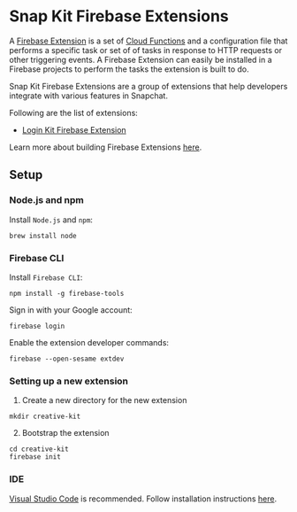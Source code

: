 # Snap Kit Firebase Extensions

A [Firebase Extension](https://firebase.google.com/products/extensions) is a set of
[Cloud Functions](https://firebase.google.com/docs/functions) and a configuration file that performs a specific
task or set of of tasks in response to HTTP requests or other triggering events. A Firebase Extension can easily
be installed in a Firebase projects to perform the tasks the extension is built to do.

Snap Kit Firebase Extensions are a group of extensions that help developers integrate with various features in
Snapchat.

Following are the list of extensions:
- [Login Kit Firebase Extension](login-kit)

Learn more about building Firebase Extensions [here](https://firebase.google.com/docs/extensions/alpha/overview-build-extensions).

## Setup

### Node.js and npm
Install `Node.js` and `npm`:
```
brew install node
```

### Firebase CLI
Install `Firebase CLI`:
```
npm install -g firebase-tools
```

Sign in with your Google account:
```
firebase login
```

Enable the extension developer commands:
```
firebase --open-sesame extdev
```

### Setting up a new extension
1. Create a new directory for the new extension
```
mkdir creative-kit
```
2. Bootstrap the extension
```
cd creative-kit
firebase init
```

### IDE
[Visual Studio Code](https://code.visualstudio.com/) is recommended.
Follow installation instructions [here](https://code.visualstudio.com/Download).
